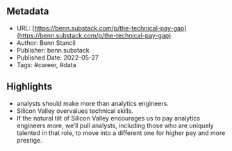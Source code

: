 ## Metadata
* URL: [https://benn.substack.com/p/the-technical-pay-gap](https://benn.substack.com/p/the-technical-pay-gap)
* Author: Benn Stancil
* Publisher: benn.substack
* Published Date: 2022-05-27
* Tags: #career, #data

## Highlights
* analysts should make more than analytics engineers.
* Silicon Valley overvalues technical skills.
* If the natural tilt of Silicon Valley encourages us to pay analytics engineers more, we’ll pull analysts, including those who are uniquely talented in that role, to move into a different one for higher pay and more prestige.
